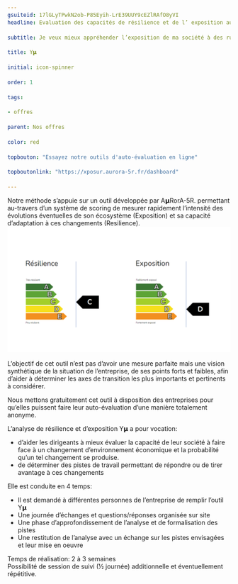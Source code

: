 ```yaml
---
gsuiteid: 17lGLyTPwkN2ob-P85Eyih-LrE39UUY9cEZlRAfO8yVI
headline: Evaluation des capacités de résilience et de l’ exposition aux transitions et émergences 

subtitle: Je veux mieux appréhender l’exposition de ma société à des ruptures ou émergences de marché et sa capacité d’adaptation

title: Y𝝻

initial: icon-spinner

order: 1

tags:

- offres

parent: Nos offres

color: red

topbouton: "Essayez notre outils d'auto-évaluation en ligne"

topboutonlink: "https://xposur.aurora-5r.fr/dashboard"

---
```


Notre méthode s’appuie sur un outil développée par A𝝻RorA-5R. permettant au-travers d’un système de scoring de mesurer rapidement l’intensité des évolutions éventuelles de son écosystème (Exposition) et sa capacité d’adaptation à ces changements (Resilience).![](images/image1.png)

L’objectif de cet outil n’est pas d’avoir une mesure parfaite mais une vision synthétique de la situation de l’entreprise, de ses points forts et faibles, afin d’aider à déterminer les axes de transition les plus importants et pertinents à considérer.

Nous mettons gratuitement cet outil à disposition des entreprises pour qu’elles puissent faire leur auto-évaluation d’une manière totalement anonyme.

L’analyse de résilience et d’exposition Y𝝻 a pour vocation:


* d’aider les dirigeants à mieux évaluer la capacité de leur société à faire face à un changement d’environnement économique et la probabilité qu’un tel changement se produise.
* de déterminer des pistes de travail permettant de répondre ou de tirer avantage à ces changements

Elle est conduite en 4 temps:


* Il est demandé à différentes personnes de l’entreprise de remplir l’outil Y𝝻 
* Une journée d’échanges et questions/réponses organisée sur site
* Une phase d’approfondissement de l’analyse et de formalisation des pistes
* Une restitution de l’analyse avec un échange sur les pistes envisagées et leur mise en oeuvre

Temps de réalisation: 2 à 3 semaines  
Possibilité de session de suivi (½ journée) additionnelle et éventuellement répétitive.

